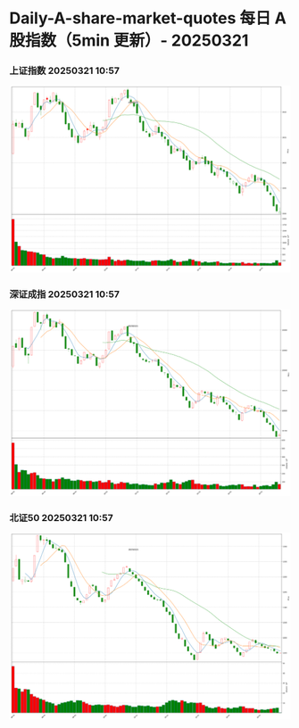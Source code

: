 
# Daily-A-share-market-quotes 每日 A 股指数（5min 更新）- 20250321

### 上证指数 20250321 10:57
![](./fig/2025/3/20250321-sh000001.png)

### 深证成指 20250321 10:57
![](./fig/2025/3/20250321-sz399001.png)

### 北证50 20250321 10:57
![](./fig/2025/3/20250321-bj899050.png)
